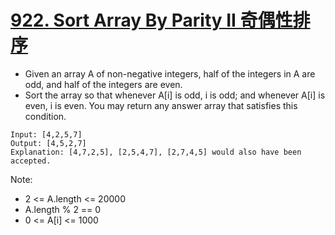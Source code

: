 # [922. Sort Array By Parity II 奇偶性排序](https://leetcode.com/problems/sort-array-by-parity-ii/)
* Given an array A of non-negative integers, half of the integers in A are odd, and half of the integers are even.
 * Sort the array so that whenever A[i] is odd, i is odd; and whenever A[i] is even, i is even.
You may return any answer array that satisfies this condition.
```text
Input: [4,2,5,7]
Output: [4,5,2,7]
Explanation: [4,7,2,5], [2,5,4,7], [2,7,4,5] would also have been accepted.
```
Note:
* 2 <= A.length <= 20000
* A.length % 2 == 0
* 0 <= A[i] <= 1000